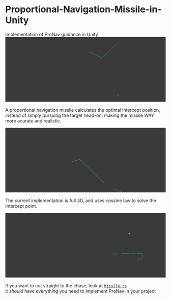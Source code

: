 # Proportional-Navigation-Missile-in-Unity
Implementation of ProNav guidance in Unity<br>
![](https://github.com/Woreira/Proportional-Navigation-Missile-in-Unity/blob/main/PreviewGifs/preview1.gif)  

A proportional navigation missile calculates the optimal intercept position,<br>
instead of simply pursuing the target head-on, making the missile WAY more acurate and realistic.<br>

![](https://github.com/Woreira/Proportional-Navigation-Missile-in-Unity/blob/main/PreviewGifs/preview2.gif)  

The current implementation is full 3D, and uses cossine law to solve the intercept point.<br>

![](https://github.com/Woreira/Proportional-Navigation-Missile-in-Unity/blob/main/PreviewGifs/preview3.gif)

If you want to cut straight to the chase, look at [`Missile.cs`](https://github.com/Woreira/Proportional-Navigation-Missile-in-Unity/blob/main/ProportionalNavDemo/Assets/Scripts/Missile.cs)<br>
it *should* have everything you need to implement ProNav in your project
